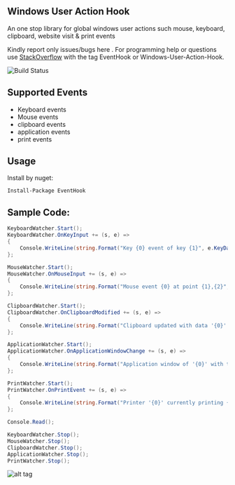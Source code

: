 ## Windows User Action Hook

An one stop library for global windows user actions such mouse, keyboard, clipboard, website visit  &amp; print events

Kindly report only issues/bugs here . For programming help or questions use [StackOverflow](http://stackoverflow.com/questions/tagged/windows-user-action-hook) with the tag EventHook or Windows-User-Action-Hook.

![Build Status](https://ci.appveyor.com/api/projects/status/htea647ukrgg4qcl?svg=true)

## Supported Events

* Keyboard events
* Mouse events
* clipboard events
* application events
* print events

## Usage

Install by nuget:

    Install-Package EventHook

## Sample Code:

```csharp
KeyboardWatcher.Start();
KeyboardWatcher.OnKeyInput += (s, e) =>
{
    Console.WriteLine(string.Format("Key {0} event of key {1}", e.KeyData.EventType, e.KeyData.Keyname));
};

MouseWatcher.Start();
MouseWatcher.OnMouseInput += (s, e) =>
{
    Console.WriteLine(string.Format("Mouse event {0} at point {1},{2}", e.Message.ToString(), e.Point.x, e.Point.y));
};

ClipboardWatcher.Start();
ClipboardWatcher.OnClipboardModified += (s, e) =>
{
    Console.WriteLine(string.Format("Clipboard updated with data '{0}' of format {1}", e.Data, e.DataFormat.ToString()));
};

ApplicationWatcher.Start();
ApplicationWatcher.OnApplicationWindowChange += (s, e) =>
{
    Console.WriteLine(string.Format("Application window of '{0}' with the title '{1}' was {2}", e.ApplicationData.AppName, e.ApplicationData.AppTitle, e.Event));
};

PrintWatcher.Start();
PrintWatcher.OnPrintEvent += (s, e) =>
{
    Console.WriteLine(string.Format("Printer '{0}' currently printing {1} pages.", e.EventData.PrinterName, e.EventData.Pages));
};

Console.Read();

KeyboardWatcher.Stop();
MouseWatcher.Stop();
ClipboardWatcher.Stop();
ApplicationWatcher.Stop();
PrintWatcher.Stop(); 
```

![alt tag](https://raw.githubusercontent.com/titanium007/Windows-User-Action-Hook/master/src/Tests/EventHook.Tests/Capture.PNG)
